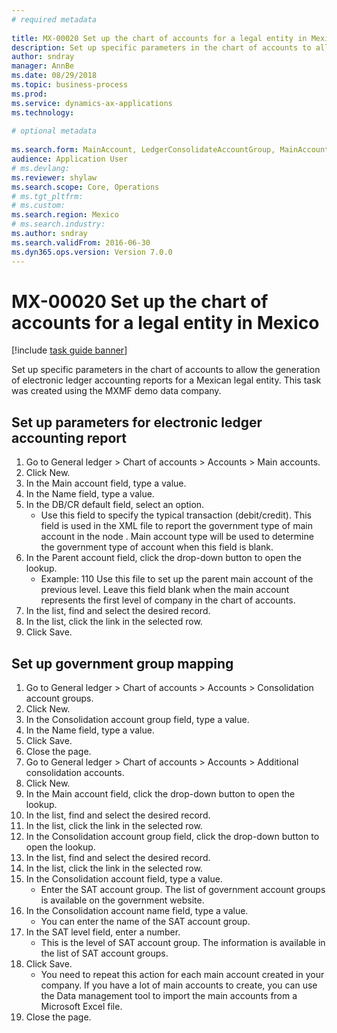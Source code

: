 ```yaml
--- 
# required metadata 
 
title: MX-00020 Set up the chart of accounts for a legal entity in Mexico
description: Set up specific parameters in the chart of accounts to allow the generation of electronic ledger accounting reports for a Mexican legal entity. 
author: sndray
manager: AnnBe 
ms.date: 08/29/2018
ms.topic: business-process 
ms.prod:  
ms.service: dynamics-ax-applications 
ms.technology:  
 
# optional metadata 
 
ms.search.form: MainAccount, LedgerConsolidateAccountGroup, MainAccountConsolidateAccount   
audience: Application User 
# ms.devlang:  
ms.reviewer: shylaw
ms.search.scope: Core, Operations 
# ms.tgt_pltfrm:  
# ms.custom:  
ms.search.region: Mexico
# ms.search.industry: 
ms.author: sndray
ms.search.validFrom: 2016-06-30 
ms.dyn365.ops.version: Version 7.0.0 
---
```

# MX-00020 Set up the chart of accounts for a legal entity in Mexico

[!include [task guide banner](../../includes/task-guide-banner.md)]

Set up specific parameters in the chart of accounts to allow the generation of electronic ledger accounting reports for a Mexican legal entity. This task was created using the MXMF demo data company.


## Set up parameters for electronic ledger accounting report
1. Go to General ledger > Chart of accounts > Accounts > Main accounts.
2. Click New.
3. In the Main account field, type a value.
4. In the Name field, type a value.
5. In the DB/CR default field, select an option.
    * Use this field to specify the typical transaction (debit/credit). This field is used in the XML file to report the government type of main account in the node <Natur>.  Main account type will be used to determine the government type of account when this field is blank.  
6. In the Parent account field, click the drop-down button to open the lookup.
    * Example: 110  Use this file to set up the parent main account of the previous level.     Leave this field blank when the main account represents the first level of company in the chart of accounts.    
7. In the list, find and select the desired record.
8. In the list, click the link in the selected row.
9. Click Save.

## Set up government group mapping
1. Go to General ledger > Chart of accounts > Accounts > Consolidation account groups.
2. Click New.
3. In the Consolidation account group field, type a value.
4. In the Name field, type a value.
5. Click Save.
6. Close the page.
7. Go to General ledger > Chart of accounts > Accounts > Additional consolidation accounts.
8. Click New.
9. In the Main account field, click the drop-down button to open the lookup.
10. In the list, find and select the desired record.
11. In the list, click the link in the selected row.
12. In the Consolidation account group field, click the drop-down button to open the lookup.
13. In the list, find and select the desired record.
14. In the list, click the link in the selected row.
15. In the Consolidation account field, type a value.
    * Enter the SAT account group. The list of government account groups is available on the government website.    
16. In the Consolidation account name field, type a value.
    * You can enter the name of the SAT account group.    
17. In the SAT level field, enter a number.
    * This is the level of SAT account group. The information is available in the list of SAT account groups.  
18. Click Save.
    * You need to repeat this action for each main account created in your company. If you have a lot of main accounts to create, you can use the Data management tool to import the main accounts from a Microsoft Excel file.  
19. Close the page.

